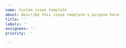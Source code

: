 ```yaml
---
name: Custom issue template
about: Describe this issue template's purpose here.
title: ''
labels: ''
assignees: ''
priority: ''

---
```



